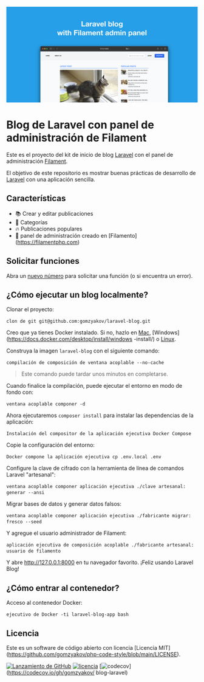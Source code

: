 ![Blog de Laravel con panel de administración de Filament](../docs/social-preview-en.png)

# Blog de Laravel con panel de administración de Filament

Este es el proyecto del kit de inicio de blog [Laravel](https://laravel.com) con el panel de administración [Filament](https://filamentphp.com).

El objetivo de este repositorio es mostrar buenas prácticas de desarrollo de [Laravel](https://laravel.com) con una aplicación sencilla.

## Características

- 📚 Crear y editar publicaciones
- 🥑 Categorías
- :fire: Publicaciones populares
- :hatched_chick: panel de administración creado en [Filamento] (https://filamentphp.com)

## Solicitar funciones

Abra un [nuevo número](https://github.com/gomzyakov/laravel-blog/issues/new) para solicitar una función (o si encuentra un error).

## ¿Cómo ejecutar un blog localmente?

Clonar el proyecto:

```golpecito
clon de git git@github.com:gomzyakov/laravel-blog.git
```

Creo que ya tienes Docker instalado. Si no, hazlo en [Mac](https://docs.docker.com/desktop/install/mac-install/), [Windows](https://docs.docker.com/desktop/install/windows -install/) o [Linux](https://docs.docker.com/desktop/install/linux-install/).

Construya la imagen `laravel-blog` con el siguiente comando:

```golpecito
compilación de composición de ventana acoplable --no-cache
```

>Este comando puede tardar unos minutos en completarse.

Cuando finalice la compilación, puede ejecutar el entorno en modo de fondo con:

```golpecito
ventana acoplable componer -d
```

Ahora ejecutaremos `composer install` para instalar las dependencias de la aplicación:

```golpecito
Instalación del compositor de la aplicación ejecutiva Docker Compose
```

Copie la configuración del entorno:

```golpecito
Docker compone la aplicación ejecutiva cp .env.local .env
```

Configure la clave de cifrado con la herramienta de línea de comandos Laravel "artesanal":

```golpecito
ventana acoplable componer aplicación ejecutiva ./clave artesanal: generar --ansi
```

Migrar bases de datos y generar datos falsos:

```golpecito
ventana acoplable componer aplicación ejecutiva ./fabricante migrar: fresco --seed
```

Y agregue el usuario administrador de Filament:

```golpecito
aplicación ejecutiva de composición acoplable ./fabricante artesanal: usuario de filamento
```

Y abre http://127.0.0.1:8000 en tu navegador favorito. ¡Feliz usando Laravel Blog!

## ¿Cómo entrar al contenedor?

Acceso al contenedor Docker:

```golpecito
ejecutivo de Docker -ti laravel-blog-app bash
```

## Licencia

Este es un software de código abierto con licencia [Licencia MIT] (https://github.com/gomzyakov/php-code-style/blob/main/LICENSE).


[![Lanzamiento de GitHub](https://img.shields.io/github/release/gomzyakov/laravel-blog.svg)](https://github.com/gomzyakov/laravel-blog/releases/latest)
[![licencia](https://img.shields.io/badge/License-MIT-green.svg)](https://github.com/gomzyakov/laravel-blog/blob/development/LICENSE)
[![codecov](https://codecov.io/gh/gomzyakov/laravel-blog/branch/main/graph/badge.svg?token=4CYTVMVUYV)](https://codecov.io/gh/gomzyakov/ blog-laravel)